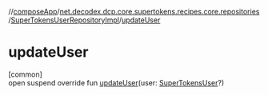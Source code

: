//[composeApp](../../../index.md)/[net.decodex.dcp.core.supertokens.recipes.core.repositories](../index.md)/[SuperTokensUserRepositoryImpl](index.md)/[updateUser](update-user.md)

# updateUser

[common]\
open suspend override fun [updateUser](update-user.md)(user: [SuperTokensUser](../../net.decodex.dcp.core.supertokens.models/-super-tokens-user/index.md)?)

